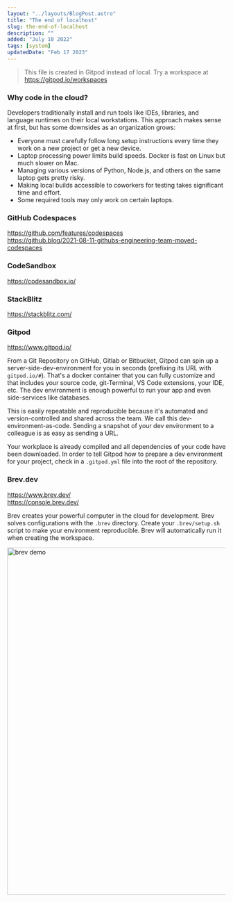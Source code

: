 ```yaml
---
layout: "../layouts/BlogPost.astro"
title: "The end of localhost"
slug: the-end-of-localhost
description: ""
added: "July 10 2022"
tags: [system]
updatedDate: "Feb 17 2023"
---
```


> This file is created in Gitpod instead of local. Try a workspace at https://gitpod.io/workspaces

### Why code in the cloud?
Developers traditionally install and run tools like IDEs, libraries, and language runtimes on their local workstations. This approach makes sense at first, but has some downsides as an organization grows:

- Everyone must carefully follow long setup instructions every time they work on a new project or get a new device.
- Laptop processing power limits build speeds. Docker is fast on Linux but much slower on Mac.
- Managing various versions of Python, Node.js, and others on the same laptop gets pretty risky.
- Making local builds accessible to coworkers for testing takes significant time and effort.
- Some required tools may only work on certain laptops.

### GitHub Codespaces
https://github.com/features/codespaces  
https://github.blog/2021-08-11-githubs-engineering-team-moved-codespaces  

### CodeSandbox
https://codesandbox.io/

### StackBlitz
https://stackblitz.com/

### Gitpod
https://www.gitpod.io/

From a Git Repository on GitHub, Gitlab or Bitbucket, Gitpod can spin up a server-side-dev-environment for you in seconds (prefixing its URL with `gitpod.io/#`). That's a docker container that you can fully customize and that includes your source code, git-Terminal, VS Code extensions, your IDE, etc. The dev environment is enough powerful to run your app and even side-services like databases.

This is easily repeatable and reproducible because it's automated and version-controlled and shared across the team. We call this dev-environment-as-code. Sending a snapshot of your dev environment to a colleague is as easy as sending a URL.

Your workplace is already compiled and all dependencies of your code have been downloaded. In order to tell Gitpod how to prepare a dev environment for your project, check in a `.gitpod.yml` file into the root of the repository.

### Brev.dev
https://www.brev.dev/  
https://console.brev.dev/

Brev creates your powerful computer in the cloud for development. Brev solves configurations with the `.brev` directory. Create your `.brev/setup.sh` script to make your environment reproducible. Brev will automatically run it when creating the workspace.

<img alt="brev demo" src="https://raw.gitmirror.com/kexiZeroing/blog-images/main/e6c9d24ely1h3dnwzu0szj21ee0o4mzl.jpg" width="800">

